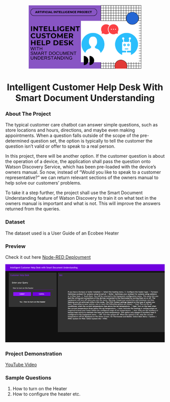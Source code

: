 
<!-- PROJECT LOGO -->
<br />
<p align="center">
  <a href="https://github.com/hritikbhandari">
    <img src="Customer Help Desk logo'.png" alt="Logo" height="200">
  </a>

  <h1 align="center">Intelligent Customer Help Desk With Smart Document Understanding</h1>
</p>


<!-- ABOUT THE PROJECT -->
### About The Project


The typical customer care chatbot can answer simple questions, such as store locations and hours, directions, and maybe even making appointments. When a question falls outside of the scope of the pre-determined question set, the option is typically to tell the customer the question isn’t valid or offer to speak to a real person.

In this project, there will be another option. If the customer question is about the operation of a device, the application shall pass the question onto Watson Discovery Service, which has been pre-loaded with the device’s owners manual. So now, instead of “Would you like to speak to a customer representative?” we can return relevant sections of the owners manual to help solve our customers’ problems.

To take it a step further, the project shall use the Smart Document Understanding feature of Watson Discovery to train it on what text in the owners manual is important and what is not. This will improve the answers returned from the queries.

### Dataset
The dataset used is a User Guide of an Ecobee Heater

### Preview
Check it out here [Node-RED Deployment](https://customer-help-desk-node-red.eu-gb.mybluemix.net/ui/#!/0?socketid=rXT-rrpr1e5ki-EcAABS)
<p align="center">
<img src="ChatBot preview.png" alt="Logo"  >
</p>

### Project Demonstration
[YouTube Video](#about-the-project)

### Sample Questions
  1. How to turn on the Heater
  2. How to configure the heater etc.









